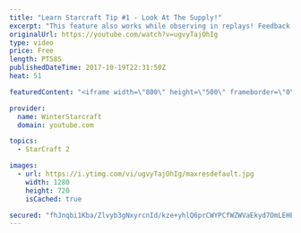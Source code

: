 ```yaml
---
title: "Learn Starcraft Tip #1 - Look At The Supply!"
excerpt: "This feature also works while observing in replays! Feedback and tip suggestions are appreciated :)"
originalUrl: https://youtube.com/watch?v=ugvyTajOhIg
type: video
price: Free
length: PT58S
publishedDateTime: 2017-10-19T22:31:50Z
heat: 51

featuredContent: "<iframe width=\"800\" height=\"500\" frameborder=\"0\" src=\"https://www.youtube.com/embed/ugvyTajOhIg\" allow=\"accelerometer; autoplay; encrypted-media; gyroscope; picture-in-picture\" allowfullscreen></iframe>"

provider:
  name: WinterStarcraft
  domain: youtube.com

topics:
  - StarCraft 2

images:
  - url: https://i.ytimg.com/vi/ugvyTajOhIg/maxresdefault.jpg
    width: 1280
    height: 720
    isCached: true

secured: "fhJnqbi1Kba/Zlvyb3gNxyrcnId/kze+yhlQ6prCWYPCfWZWVaEkyd7OmLEHExzIE9dXPTrUhm+DT2bGm5xH1wKydEGlV4hw/mqoD4Dca4xNhuuoHULKQvbdpJrg1MhYPsTRYXcHvcogTd/cWHh2CGnoQSlYrF1uityG+LnO/XIg5KyBfydmQMeILfTmUeFXcHlv2xI0c0dhtUzo0Dh2bb6iXp8zakqOsnxnLaAplU+5CDTqZ1EwzukCca+/Q1JZLDQfR+yyUeT8aBDcW4WcHEw1fWcnrmTTeAvIpKB+9b2saozNh0r98rHUNkC1r6okDqZjDEZUFHzN7BgaOHK2rHrEl95K/4xZdSeJMNRNDkn/i8X/vnRc9kolEvpzHNkbcojO2FQyG0mSSCIswUN7vseSOuxtGsXtbS/n8e6kY2M=;xLrAwp0wRhEDlauROGBx4A=="
---
```


